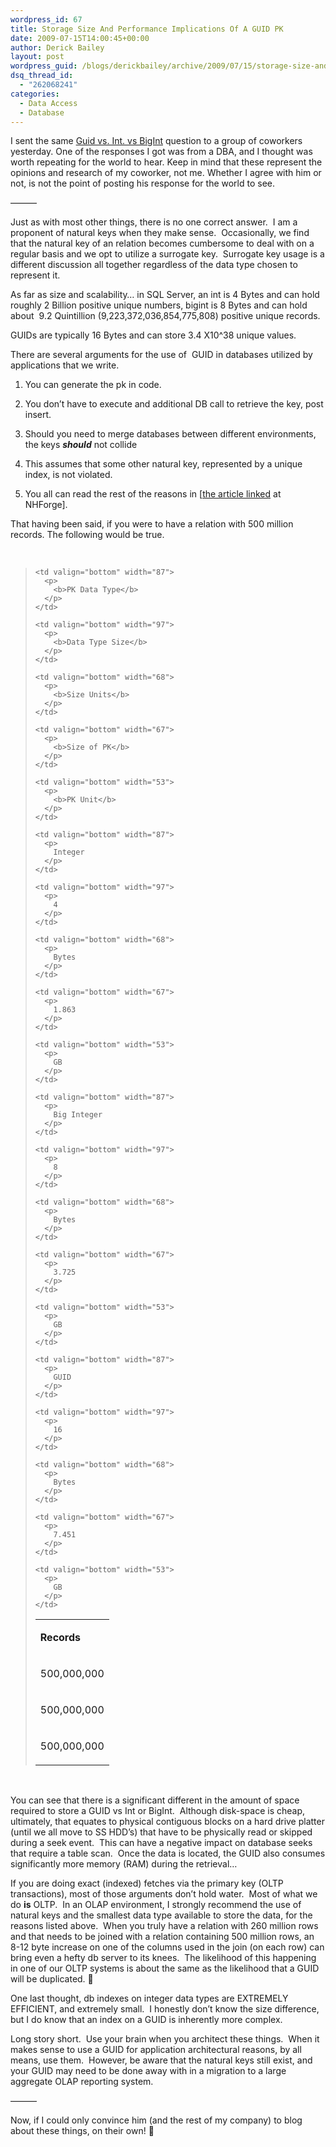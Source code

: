 ```yaml
---
wordpress_id: 67
title: Storage Size And Performance Implications Of A GUID PK
date: 2009-07-15T14:00:45+00:00
author: Derick Bailey
layout: post
wordpress_guid: /blogs/derickbailey/archive/2009/07/15/storage-size-and-performance-implications-of-a-guid-pk.aspx
dsq_thread_id:
  - "262068241"
categories:
  - Data Access
  - Database
---
```

I sent the same [Guid vs. Int. vs BigInt](http://www.lostechies.com/blogs/derickbailey/archive/2009/07/14/database-id-int-vs-bigint-vs-guid.aspx) question to a group of coworkers yesterday. One of the responses I got was from a DBA, and I thought was worth repeating for the world to hear. Keep in mind that these represent the opinions and research of my coworker, not me. Whether I agree with him or not, is not the point of posting his response for the world to see.

&#8212;&#8212;&#8212;

Just as with most other things, there is no one correct answer.&#160; I am a proponent of natural keys when they make sense.&#160; Occasionally, we find that the natural key of an relation becomes cumbersome to deal with on a regular basis and we opt to utilize a surrogate key.&#160; Surrogate key usage is a different discussion all together regardless of the data type chosen to represent it.

As far as size and scalability… in SQL Server, an int is 4 Bytes and can hold roughly 2 Billion positive unique numbers, bigint is 8 Bytes and can hold about&#160; 9.2 Quintillion (9,223,372,036,854,775,808) positive unique records.

GUIDs are typically 16 Bytes and can store 3.4 X10^38 unique values.&#160; 

There are several arguments for the use of&#160; GUID in databases utilized by applications that we write.&#160; 

  1. You can generate the pk in code.
  2. You don’t have to execute and additional DB call to retrieve the key, post insert.
  3. Should you need to merge databases between different environments, the keys ***should*** not collide
  1. This assumes that some other natural key, represented by a unique index, is not violated.

  4. You all can read the rest of the reasons in [[the article linked](http://nhforge.org/blogs/nhibernate/archive/2009/03/20/nhibernate-poid-generators-revealed.aspx) at NHForge].

That having been said, if you were to have a relation with 500 million records. The following would be true.

&#160;

> <table cellspacing="0" cellpadding="0" border="0">
>   <tr>
>     <td valign="bottom" width="79">
>       <p>
>         <b>Records</b>
>       </p>
>     </td>
>     
>     <td valign="bottom" width="87">
>       <p>
>         <b>PK Data Type</b>
>       </p>
>     </td>
>     
>     <td valign="bottom" width="97">
>       <p>
>         <b>Data Type Size</b>
>       </p>
>     </td>
>     
>     <td valign="bottom" width="68">
>       <p>
>         <b>Size Units</b>
>       </p>
>     </td>
>     
>     <td valign="bottom" width="67">
>       <p>
>         <b>Size of PK</b>
>       </p>
>     </td>
>     
>     <td valign="bottom" width="53">
>       <p>
>         <b>PK Unit</b>
>       </p>
>     </td>
>   </tr>
>   
>   <tr>
>     <td valign="bottom" width="79">
>       <p>
>         500,000,000
>       </p>
>     </td>
>     
>     <td valign="bottom" width="87">
>       <p>
>         Integer
>       </p>
>     </td>
>     
>     <td valign="bottom" width="97">
>       <p>
>         4
>       </p>
>     </td>
>     
>     <td valign="bottom" width="68">
>       <p>
>         Bytes
>       </p>
>     </td>
>     
>     <td valign="bottom" width="67">
>       <p>
>         1.863
>       </p>
>     </td>
>     
>     <td valign="bottom" width="53">
>       <p>
>         GB
>       </p>
>     </td>
>   </tr>
>   
>   <tr>
>     <td valign="bottom" width="79">
>       <p>
>         500,000,000
>       </p>
>     </td>
>     
>     <td valign="bottom" width="87">
>       <p>
>         Big Integer
>       </p>
>     </td>
>     
>     <td valign="bottom" width="97">
>       <p>
>         8
>       </p>
>     </td>
>     
>     <td valign="bottom" width="68">
>       <p>
>         Bytes
>       </p>
>     </td>
>     
>     <td valign="bottom" width="67">
>       <p>
>         3.725
>       </p>
>     </td>
>     
>     <td valign="bottom" width="53">
>       <p>
>         GB
>       </p>
>     </td>
>   </tr>
>   
>   <tr>
>     <td valign="bottom" width="79">
>       <p>
>         500,000,000
>       </p>
>     </td>
>     
>     <td valign="bottom" width="87">
>       <p>
>         GUID
>       </p>
>     </td>
>     
>     <td valign="bottom" width="97">
>       <p>
>         16
>       </p>
>     </td>
>     
>     <td valign="bottom" width="68">
>       <p>
>         Bytes
>       </p>
>     </td>
>     
>     <td valign="bottom" width="67">
>       <p>
>         7.451
>       </p>
>     </td>
>     
>     <td valign="bottom" width="53">
>       <p>
>         GB
>       </p>
>     </td>
>   </tr>
> </table>

&#160;

You can see that there is a significant different in the amount of space required to store a GUID vs Int or BigInt.&#160; Although disk-space is cheap,&#160; ultimately, that equates to physical contiguous blocks on a hard drive platter (until we all move to SS HDD’s) that have to be physically read or skipped during a seek event.&#160; This can have a negative impact on database seeks that require a table scan.&#160; Once the data is located, the GUID also consumes significantly more memory (RAM) during the retrieval…

If you are doing exact (indexed) fetches via the primary key (OLTP transactions), most of those arguments don’t hold water.&#160; Most of what we do **is** OLTP.&#160; In an OLAP environment, I strongly recommend the use of natural keys and the smallest data type available to store the data, for the reasons listed above.&#160; When you truly have a relation with 260 million rows and that needs to be joined with a relation containing 500 million rows, an 8-12 byte increase on one of the columns used in the join (on each row) can bring even a hefty db server to its knees.&#160; The likelihood of this happening in one of our OLTP systems is about the same as the likelihood that a GUID will be duplicated. 🙂

One last thought, db indexes on integer data types are EXTREMELY EFFICIENT, and extremely small.&#160; I honestly don’t know the size difference, but I do know that an index on a GUID is inherently more complex.

Long story short.&#160; Use your brain when you architect these things.&#160; When it makes sense to use a GUID for application architectural reasons, by all means, use them.&#160; However, be aware that the natural keys still exist, and your GUID may need to be done away with in a migration to a large aggregate OLAP reporting system.

&#8212;&#8212;&#8212;

Now, if I could only convince him (and the rest of my company) to blog about these things, on their own! 🙂